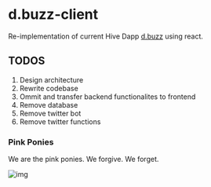 # d.buzz-client
Re-implementation of current Hive Dapp [d.buzz](https://d.buzz) using react.

## TODOS

1. Design architecture
2. Rewrite codebase 
3. Ommit and transfer backend functionalites to frontend
4. Remove database
5. Remove twitter bot
6. Remove twitter functions

### Pink Ponies

We are the pink ponies. We forgive. We forget.

![img](https://media.giphy.com/media/JuFwy0zPzd6jC/giphy.gif)
